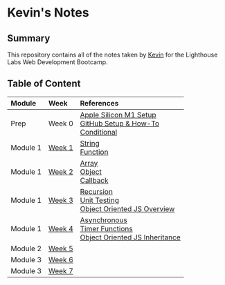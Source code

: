 # Kevin's Notes

## Summary 

This repository contains all of the notes taken by [Kevin](wiki/https://github.com/TinyMito) for the Lighthouse Labs Web Development Bootcamp.

## Table of Content
| Module   | Week   | References |
| :------- | :----- | :------ |
| Prep     | Week 0 | [Apple Silicon M1 Setup](wiki/appleSilicon.md)<br>[GitHub Setup & How-To](wiki/gitHub.md)<br>[Conditional](wiki/conditional.md) |
| Module 1 | [Week 1](wiki/week1.md) | [String](wiki/string.md)<br>[Function](wiki/function.md) |
| Module 1 | [Week 2](wiki/week2.md) | [Array](wiki/array.md)<br>[Object](wiki/object.md)<br>[Callback](wiki/callback.md) |
| Module 1 | [Week 3](wiki/week3.md) | [Recursion](wiki/recursion.md)<br>[Unit Testing](wiki/unitTesting.md)<br>[Object Oriented JS Overview](wiki/oop.md) |
| Module 1 | [Week 4](wiki/week4.md) | [Asynchronous](wiki/asynchronous.md)<br>[Timer Functions](wiki/function.md#delays)<br>[Object Oriented JS Inheritance](wiki/oop.md#inheritance) |
| Module 2 | [Week 5](wiki/week5.md) |  |
| Module 3 | [Week 6](wiki/week6.md) |  |
| Module 3 | [Week 7](wiki/week7.md) |  |